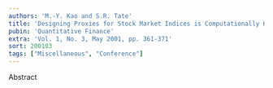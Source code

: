 ```yaml
---
authors: 'M.-Y. Kao and S.R. Tate'
title: 'Designing Proxies for Stock Market Indices is Computationally Hard'
pubin: 'Quantitative Finance'
extra: 'Vol. 1, No. 3, May 2001, pp. 361-371'
sort: 200103
tags: ["Miscellaneous", "Conference"]
---
```

Abstract
